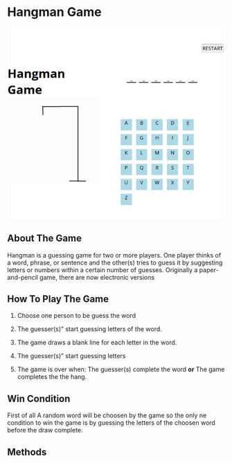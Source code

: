 # Hangman Game


![alt text](image.png)

## About The Game
Hangman is a guessing game for two or more players. One player thinks of a word, phrase, or sentence and the other(s) tries to guess it by suggesting letters or numbers within a certain number of guesses. Originally a paper-and-pencil game, there are now electronic versions


## How To Play The Game
1. Choose one person to be guess the word


2. The guesser(s)” start guessing letters of the word.


3. The game draws a blank line for each letter in 
the word. 

4. The guesser(s)” start guessing letters

5. The game is over when: The guesser(s) complete the word **or** The game completes the the hang.

## Win Condition
First of all A random word will be choosen by the game so the only ne condition to win the game is by guessing the letters of the choosen word before the draw complete.

## Methods